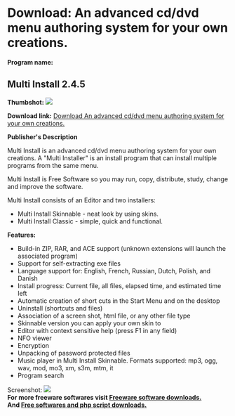 # Download: An advanced cd/dvd menu authoring system for your own creations.

**Program name:**

## Multi Install 2.4.5

  
**Thumbshot:** ![](http://www.freewarefiles.com/screenshot/multiinstall_md.gif)   
  
**Download link:** [Download An advanced cd/dvd menu authoring system for your own creations.](http://freesoftwares.boysofts.com/Multi-Install_program_18526.html)  
  


**Publisher's Description**  
  


Multi Install is an advanced cd/dvd menu authoring system for your own creations. A "Multi Installer" is an install program that can install multiple programs from the same menu. 

Multi Install is Free Software so you may run, copy, distribute, study, change and improve the software.

Multi Install consists of an Editor and two installers:

  * Multi Install Skinnable - neat look by using skins. 
  * Multi Install Classic - simple, quick and functional. 

**Features:**

  * Build-in ZIP, RAR, and ACE support (unknown extensions will launch the associated program) 
  * Support for self-extracting exe files 
  * Language support for: English, French, Russian, Dutch, Polish, and Danish 
  * Install progress: Current file, all files, elapsed time, and estimated time left 
  * Automatic creation of short cuts in the Start Menu and on the desktop 
  * Uninstall (shortcuts and files) 
  * Association of a screen shot, html file, or any other file type 
  * Skinnable version you can apply your own skin to 
  * Editor with context sensitive help (press F1 in any field) 
  * NFO viewer 
  * Encryption 
  * Unpacking of password protected files 
  * Music player in Multi Install Skinnable. Formats supported: mp3, ogg, wav, mod, mo3, xm, s3m, mtm, it 
  * Program search 

  
  
Screenshot: ![](http://www.freewarefiles.com/screenshot/multiinstall.gif)   
**For more freeware softwares visit [Freeware software downloads.](http://freesoftwares.boysofts.com/)**   
**And [Free softwares and php script downloads.](http://www.boysofts.com/)**
